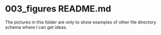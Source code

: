 # 003_figures README.md

The pictures in this folder are only to show examples of other file directory schema where I can get ideas.
